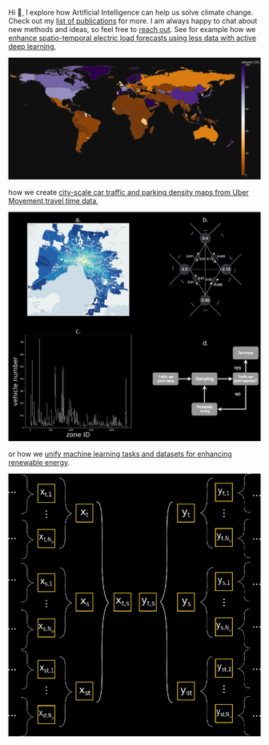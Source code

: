 Hi 👋, I explore how Artificial Intelligence can help us solve climate change. Check out my [list of publications](https://scholar.google.com/citations?user=bC7mSGUAAAAJ&hl) for more. I am always happy to chat about new methods and ideas, so feel free to [reach out](https://usys.ethz.ch/personen/profil.MjEzNzU5.TGlzdC82MzcsMzIwMTk3MjIy.html). See for example how we [enhance spatio-temporal electric load forecasts using less data with active deep learning](https://www.nature.com/articles/s42256-022-00552-x),

<img src="/plotly_dark_4.png" />


how we create [city-scale car traffic and parking density maps from Uber Movement travel time data](https://www.nature.com/articles/s41597-019-0159-6),

<img src="/MethodFigure.png" />


or how we [unify machine learning tasks and datasets for enhancing renewable energy](https://github.com/ArsamAryandoust/EnergyTransitionTasks).

<img src="/unified_data_representation.png" />
